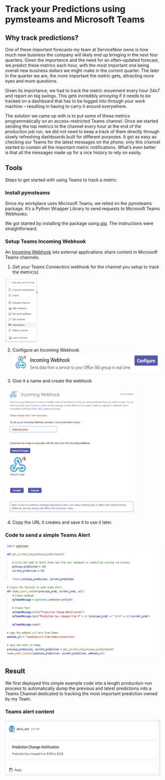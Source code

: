 # Track your Predictions using pymsteams and Microsoft Teams

## Why track predictions?

One of these important forecasts my team at ServiceNow owns is how much new business the company will likely end up bringing in the next four quarters. Given the importance and the need for an often-updated forecast, we predict these metrics each hour, with the most important one being overall new business dollars we might make in the current quarter. The later in the quarter we are, the more important the metric gets, attracting more eyes and more questions.

Given its importance, we had to track the metric movement every hour 24x7 and report on big swings. This gets incredibly annoying if it needs to be tracked on a dashboard that has to be logged into through your work machine – resulting in having to carry it around everywhere.

The solution we came up with is to put some of these metrics programmatically on an access-restricted Teams channel. Once we started sending the top metrics to the channel every hour at the end of the production job run, we did not need to keep a track of them directly through slowly refreshing dashboards built for different purposes. It got as easy as checking our Teams for the latest messages on the phone; only this channel started to contain all the important metric notifications. What’s even better is that all the messages made up for a nice history to rely on easily.

## Tools

Steps to get started with using Teams to track a metric:

### Install pymsteams

Since my workplace uses Microsoft Teams, we relied on the pymsteams package. It’s a Python Wrapper Library to send requests to Microsoft Teams Webhooks.

We got started by installing the package using [pip](https://pypi.org/project/pymsteams/). The instructions were straightforward.

### Setup Teams Incoming Webhook

An [Incoming Webhook](https://learn.microsoft.com/en-us/microsoftteams/platform/webhooks-and-connectors/how-to/add-incoming-webhook?tabs=dotnet) lets external applications share content in Microsoft Teams channels.

1.  Get your Teams Connectors webhook for the channel you setup to track the metric(s)

<img src="/images/2024-01-04-predictions-pymsteams/image1.png" style="width:1.08205in;height:2.13115in" />

2.  Configure an Incoming Webhook<img src="/images/2024-01-04-predictions-pymsteams/image2.png" style="width:6.5in;height:0.69167in" />

3.  Give it a name and create the webhook

<img src="/images/2024-01-04-predictions-pymsteams/image3.png" style="width:4.43181in;height:4.2784in" />

4.  Copy the URL it creates and save it to use it later.

### Code to send a simple Teams Alert

<img src="/images/2024-01-04-predictions-pymsteams/image4.png" style="width:6.5in;height:3.85833in" />

## Result

We first deployed this simple example code into a length production-run process to automatically dump the previous and latest predictions into a Teams Channel dedicated to tracking the most important prediction owned by my Team.

### Teams alert content

<img src="/images/2024-01-04-predictions-pymsteams/image5.png" style="width:6.5in;height:1.88472in" />
